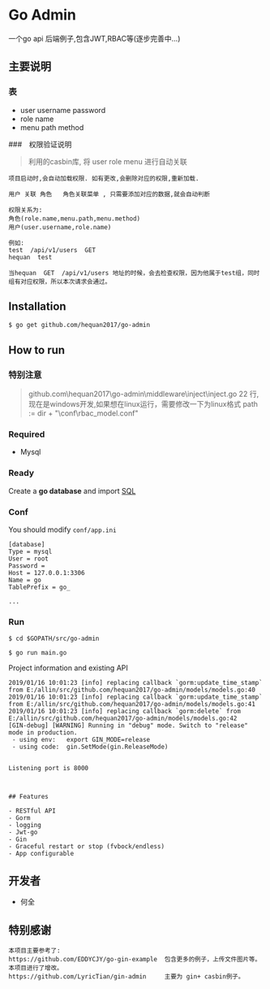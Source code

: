 # Go Admin

一个go api 后端例子,包含JWT,RBAC等(逐步完善中...)

## 主要说明

### 表
* user      username  password   
* role      name 
* menu      path   method


###　权限验证说明
>  利用的casbin库, 将  user  role  menu 进行自动关联

```
项目启动时,会自动加载权限. 如有更改,会删除对应的权限,重新加载.

用户 关联 角色   角色关联菜单 , 只需要添加对应的数据,就会自动判断

权限关系为:
角色(role.name,menu.path,menu.method)  
用户(user.username,role.name)

例如:
test  /api/v1/users  GET
hequan  test

当hequan  GET  /api/v1/users 地址的时候，会去检查权限，因为他属于test组，同时组有对应权限，所以本次请求会通过。

```

## Installation
```
$ go get github.com/hequan2017/go-admin
```

## How to run

### 特别注意
>  github.com\hequan2017\go-admin\middleware\inject\inject.go   22 行, 现在是windows开发,如果想在linux运行，需要修改一下为linux格式    path := dir + "\\conf\\rbac_model.conf" 

### Required

- Mysql

### Ready

Create a **go database** and import [SQL](https://github.com/hequan2017/go-admin/blob/master/docs/sql/go.sql)

### Conf

You should modify `conf/app.ini`

```
[database]
Type = mysql
User = root
Password =
Host = 127.0.0.1:3306
Name = go
TablePrefix = go_

...
```

### Run
```
$ cd $GOPATH/src/go-admin

$ go run main.go 
```

Project information and existing API

```
2019/01/16 10:01:23 [info] replacing callback `gorm:update_time_stamp` from E:/allin/src/github.com/hequan2017/go-admin/models/models.go:40
2019/01/16 10:01:23 [info] replacing callback `gorm:update_time_stamp` from E:/allin/src/github.com/hequan2017/go-admin/models/models.go:41
2019/01/16 10:01:23 [info] replacing callback `gorm:delete` from E:/allin/src/github.com/hequan2017/go-admin/models/models.go:42
[GIN-debug] [WARNING] Running in "debug" mode. Switch to "release" mode in production.
 - using env:	export GIN_MODE=release
 - using code:	gin.SetMode(gin.ReleaseMode)


Listening port is 8000



## Features

- RESTful API
- Gorm
- logging
- Jwt-go
- Gin
- Graceful restart or stop (fvbock/endless)
- App configurable
```

## 开发者
* 何全

## 特别感谢
```
本项目主要参考了:
https://github.com/EDDYCJY/go-gin-example  包含更多的例子，上传文件图片等。本项目进行了增改。
https://github.com/LyricTian/gin-admin     主要为 gin+ casbin例子。
```